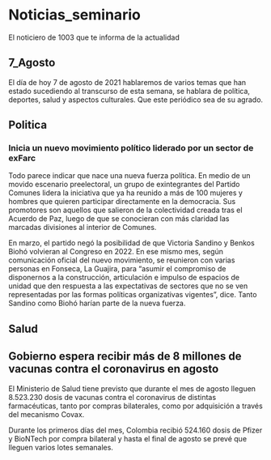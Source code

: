 # Noticias_seminario
El noticiero de 1003 que te informa de la actualidad

## 7_Agosto
El día de hoy 7 de agosto de 2021 hablaremos de varios temas que han estado sucediendo al transcurso de esta semana, se hablara de política, deportes, salud y aspectos culturales.
Que este periódico sea de su agrado.

## Politica
### Inicia un nuevo movimiento político liderado por un sector de exFarc
Todo parece indicar que nace una nueva fuerza política. En medio de un movido escenario preelectoral, un grupo de exintegrantes del Partido Comunes lidera la iniciativa que ya ha reunido a más de 100 mujeres y hombres que quieren participar directamente en la democracia. Sus promotores son aquellos que salieron de la colectividad creada tras el Acuerdo de Paz, luego de que se conocieran con más claridad las marcadas divisiones al interior de Comunes.

En marzo, el partido negó la posibilidad de que Victoria Sandino y Benkos Biohó volvieran al Congreso en 2022. En ese mismo mes, según comunicación oficial del nuevo movimiento, se reunieron con varias personas en Fonseca, La Guajira, para “asumir el compromiso de disponernos a la construcción, articulación e impulso de espacios de unidad que den respuesta a las expectativas de sectores que no se ven representadas por las formas políticas organizativas vigentes”, dice. Tanto Sandino como Biohó harían parte de la nueva fuerza.

## Salud
## Gobierno espera recibir más de 8 millones de vacunas contra el coronavirus en agosto
El Ministerio de Salud tiene previsto que durante el mes de agosto lleguen 8.523.230 dosis de vacunas contra el coronavirus de distintas farmacéuticas, tanto por compras bilaterales, como por adquisición a través del mecanismo Covax.

Durante los primeros días del mes, Colombia recibió 524.160 dosis de Pfizer y BioNTech por compra bilateral y hasta el final de agosto se prevé que lleguen varios lotes semanales.
